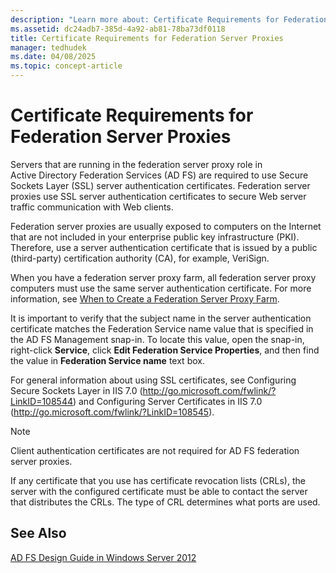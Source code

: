 ```yaml
---
description: "Learn more about: Certificate Requirements for Federation Server Proxies"
ms.assetid: dc24adb7-385d-4a92-ab81-78ba73df0118
title: Certificate Requirements for Federation Server Proxies
manager: tedhudek
ms.date: 04/08/2025
ms.topic: concept-article
---
```


# Certificate Requirements for Federation Server Proxies

Servers that are running in the federation server proxy role in Active Directory Federation Services \(AD FS\) are required to use Secure Sockets Layer \(SSL\) server authentication certificates. Federation server proxies use SSL server authentication certificates to secure Web server traffic communication with Web clients.

Federation server proxies are usually exposed to computers on the Internet that are not included in your enterprise public key infrastructure \(PKI\). Therefore, use a server authentication certificate that is issued by a public \(third\-party\) certification authority \(CA\), for example, VeriSign.

When you have a federation server proxy farm, all federation server proxy computers must use the same server authentication certificate. For more information, see [When to Create a Federation Server Proxy Farm](When-to-Create-a-Federation-Server-Proxy-Farm.md).

It is important to verify that the subject name in the server authentication certificate matches the Federation Service name value that is specified in the AD FS Management snap\-in. To locate this value, open the snap\-in, right\-click **Service**, click **Edit Federation Service Properties**, and then find the value in **Federation Service name** text box.

For general information about using SSL certificates, see Configuring Secure Sockets Layer in IIS 7.0 \([http:\/\/go.microsoft.com\/fwlink\/?LinkID\=108544](/previous-versions/windows/it-pro/windows-server-2008-R2-and-2008/cc771438(v=ws.10))\) and Configuring Server Certificates in IIS 7.0 \([http:\/\/go.microsoft.com\/fwlink\/?LinkID\=108545](/previous-versions/windows/it-pro/windows-server-2008-R2-and-2008/cc732230(v=ws.10))\).

> [!NOTE]
> Client authentication certificates are not required for AD FS federation server proxies.

If any certificate that you use has certificate revocation lists \(CRLs\), the server with the configured certificate must be able to contact the server that distributes the CRLs. The type of CRL determines what ports are used.

## See Also
[AD FS Design Guide in Windows Server 2012](AD-FS-Design-Guide-in-Windows-Server-2012.md)
